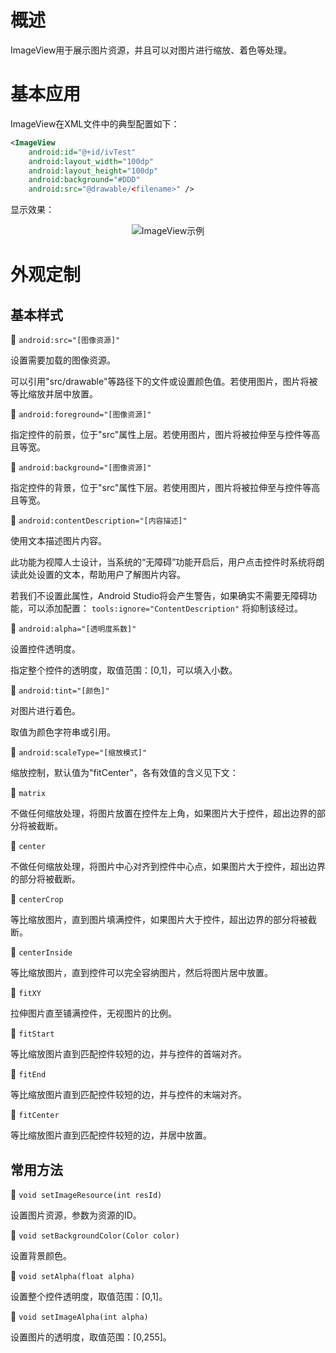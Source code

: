 # 概述
ImageView用于展示图片资源，并且可以对图片进行缩放、着色等处理。

# 基本应用
ImageView在XML文件中的典型配置如下：

```xml
<ImageView
    android:id="@+id/ivTest"
    android:layout_width="100dp"
    android:layout_height="100dp"
    android:background="#DDD"
    android:src="@drawable/<filename>" />
```

显示效果：

<div align="center">

![ImageView示例](./Assets-ImageView/基本应用-ImageView示例.jpg)

</div>

# 外观定制
## 基本样式
🔷 `android:src="[图像资源]"`

设置需要加载的图像资源。

可以引用"src/drawable"等路径下的文件或设置颜色值。若使用图片，图片将被等比缩放并居中放置。

🔷 `android:foreground="[图像资源]"`

指定控件的前景，位于"src"属性上层。若使用图片，图片将被拉伸至与控件等高且等宽。

🔷 `android:background="[图像资源]"`

指定控件的背景，位于"src"属性下层。若使用图片，图片将被拉伸至与控件等高且等宽。

🔷 `android:contentDescription="[内容描述]"`

使用文本描述图片内容。

此功能为视障人士设计，当系统的“无障碍”功能开启后，用户点击控件时系统将朗读此处设置的文本，帮助用户了解图片内容。

若我们不设置此属性，Android Studio将会产生警告，如果确实不需要无障碍功能，可以添加配置： `tools:ignore="ContentDescription"` 将抑制该经过。

🔷 `android:alpha="[透明度系数]"`

设置控件透明度。

指定整个控件的透明度，取值范围：[0,1]，可以填入小数。

🔷 `android:tint="[颜色]"`

对图片进行着色。

取值为颜色字符串或引用。

🔷 `android:scaleType="[缩放模式]"`

缩放控制，默认值为"fitCenter"，各有效值的含义见下文：

🔺 `matrix`

不做任何缩放处理，将图片放置在控件左上角，如果图片大于控件，超出边界的部分将被截断。

🔺 `center`

不做任何缩放处理，将图片中心对齐到控件中心点，如果图片大于控件，超出边界的部分将被截断。

🔺 `centerCrop`

等比缩放图片，直到图片填满控件，如果图片大于控件，超出边界的部分将被截断。

🔺 `centerInside`

等比缩放图片，直到控件可以完全容纳图片，然后将图片居中放置。

🔺 `fitXY`

拉伸图片直至铺满控件，无视图片的比例。

🔺 `fitStart`

等比缩放图片直到匹配控件较短的边，并与控件的首端对齐。

🔺 `fitEnd`

等比缩放图片直到匹配控件较短的边，并与控件的末端对齐。

🔺 `fitCenter`

等比缩放图片直到匹配控件较短的边，并居中放置。

## 常用方法
🔶 `void setImageResource(int resId)`

设置图片资源，参数为资源的ID。

🔶 `void setBackgroundColor(Color color)`

设置背景颜色。

🔶 `void setAlpha(float alpha)`

设置整个控件透明度，取值范围：[0,1]。

🔶 `void setImageAlpha(int alpha)`

设置图片的透明度，取值范围：[0,255]。
